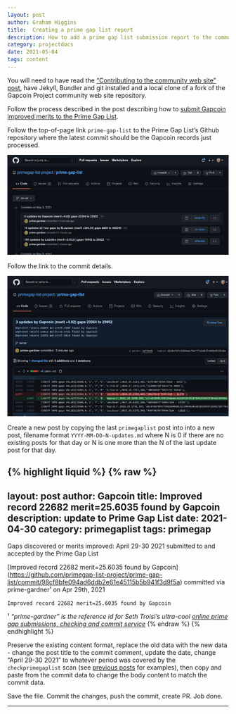 ```yaml
---
layout: post
author: Graham Higgins
title:  Creating a prime gap list report
description: How to add a prime gap list submission report to the community web site
category: projectdocs
date: 2021-05-04
tags: content
---
```


You will need to have read the [“Contributing to the community web site” post](/projectdocs/2021/05/03/care-and-maintenance/), have Jekyll, Bundler and git installed and a local clone of a fork of the Gapcoin Project community web site repository.

Follow the process described in the post describing how to [submit Gapcoin improved merits to the Prime Gap List](/gapcoin/2021/05/01/checkprimegaplist-rpc-api-command/).

Follow the top-of-page link `prime-gap-list` to the Prime Gap List’s Github repository where the latest commit should be the Gapcoin records just processed.

![Screenshot of prime gap list commits](/img/blog/prime-gap-records-list-commits-0.png)

Follow the link to the commit details.

![Screenshot of prime gap list commit](/img/blog/prime-gap-records-list-commits-1.png)

Create a new post by copying the last `primegaplist` post into into a new post, filename format `YYYY-MM-DD-N-updates.md` where N is 0 if there are no existing posts for that day or N is one more than the N of the last update post for that day.

{% highlight liquid %}
{% raw  %}
---
layout: post
author: Gapcoin
title:  Improved record 22682 merit=25.6035 found by Gapcoin
description: update to Prime Gap List
date: 2021-04-30
category: primegaplist
tags: primegap
---

Gaps discovered or merits improved: April 29-30 2021 submitted to and accepted by the Prime Gap List

[Improved record 22682 merit=25.6035 found by Gapcoin]
(https://github.com/primegap-list-project/prime-gap-list/commit/98cf8bfe094ad6ddb2e61e45115b5b941f3d9f5a) 
committed via prime-gardner¹ on Apr 29th, 2021

```
Improved record 22682 merit=25.6035 found by Gapcoin
```

¹ *“prime-gardner” is the reference id for Seth Troisi’s ultra-cool
[online prime gap submissions, checking and commit service](https://primegaps.cloudygo.com/)*
{% endraw %}
{% endhighlight %}

Preserve the existing content format, replace the old data with the new data - change the post title to the commit comment, update the date, change “April 29-30 2021” to whatever period was covered by the `checkprimegaplist` scan (see [previous posts](https://github.com/gapcoin-project/gapcoin-project.github.io/tree/master/_posts/primegaplist) for examples), then copy and paste from the commit data to change the body content to match the commit data.

Save the file. Commit the changes, push the commit, create PR. Job done.

---

